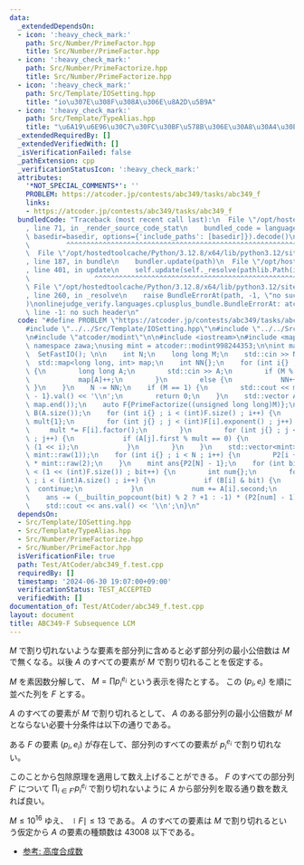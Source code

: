 ```yaml
---
data:
  _extendedDependsOn:
  - icon: ':heavy_check_mark:'
    path: Src/Number/PrimeFactor.hpp
    title: Src/Number/PrimeFactor.hpp
  - icon: ':heavy_check_mark:'
    path: Src/Number/PrimeFactorize.hpp
    title: Src/Number/PrimeFactorize.hpp
  - icon: ':heavy_check_mark:'
    path: Src/Template/IOSetting.hpp
    title: "io\u307E\u308F\u308A\u306E\u8A2D\u5B9A"
  - icon: ':heavy_check_mark:'
    path: Src/Template/TypeAlias.hpp
    title: "\u6A19\u6E96\u30C7\u30FC\u30BF\u578B\u306E\u30A8\u30A4\u30EA\u30A2\u30B9"
  _extendedRequiredBy: []
  _extendedVerifiedWith: []
  _isVerificationFailed: false
  _pathExtension: cpp
  _verificationStatusIcon: ':heavy_check_mark:'
  attributes:
    '*NOT_SPECIAL_COMMENTS*': ''
    PROBLEM: https://atcoder.jp/contests/abc349/tasks/abc349_f
    links:
    - https://atcoder.jp/contests/abc349/tasks/abc349_f
  bundledCode: "Traceback (most recent call last):\n  File \"/opt/hostedtoolcache/Python/3.12.8/x64/lib/python3.12/site-packages/onlinejudge_verify/documentation/build.py\"\
    , line 71, in _render_source_code_stat\n    bundled_code = language.bundle(stat.path,\
    \ basedir=basedir, options={'include_paths': [basedir]}).decode()\n          \
    \         ^^^^^^^^^^^^^^^^^^^^^^^^^^^^^^^^^^^^^^^^^^^^^^^^^^^^^^^^^^^^^^^^^^^^^^^^^^^^^^^^^\n\
    \  File \"/opt/hostedtoolcache/Python/3.12.8/x64/lib/python3.12/site-packages/onlinejudge_verify/languages/cplusplus.py\"\
    , line 187, in bundle\n    bundler.update(path)\n  File \"/opt/hostedtoolcache/Python/3.12.8/x64/lib/python3.12/site-packages/onlinejudge_verify/languages/cplusplus_bundle.py\"\
    , line 401, in update\n    self.update(self._resolve(pathlib.Path(included), included_from=path))\n\
    \                ^^^^^^^^^^^^^^^^^^^^^^^^^^^^^^^^^^^^^^^^^^^^^^^^^^^^^^^^^\n \
    \ File \"/opt/hostedtoolcache/Python/3.12.8/x64/lib/python3.12/site-packages/onlinejudge_verify/languages/cplusplus_bundle.py\"\
    , line 260, in _resolve\n    raise BundleErrorAt(path, -1, \"no such header\"\
    )\nonlinejudge_verify.languages.cplusplus_bundle.BundleErrorAt: atcoder/modint:\
    \ line -1: no such header\n"
  code: "#define PROBLEM \"https://atcoder.jp/contests/abc349/tasks/abc349_f\"\n\n\
    #include \"../../Src/Template/IOSetting.hpp\"\n#include \"../../Src/Number/PrimeFactorize.hpp\"\
    \n#include \"atcoder/modint\"\n\n#include <iostream>\n#include <map>\n\nusing\
    \ namespace zawa;\nusing mint = atcoder::modint998244353;\n\nint main() {\n  \
    \  SetFastIO(); \n\n    int N;\n    long long M;\n    std::cin >> N >> M;\n  \
    \  std::map<long long, int> map;\n    int NN{};\n    for (int i{} ; i < N ; i++)\
    \ {\n        long long A;\n        std::cin >> A;\n        if (M % A == 0) {\n\
    \            map[A]++;\n        }\n        else {\n            NN++;\n       \
    \ }\n    }\n    N -= NN;\n    if (M == 1) {\n        std::cout << mint{mint::raw(2).pow(N)\
    \ - 1}.val() << '\\n';\n        return 0;\n    }\n    std::vector A(map.begin(),\
    \ map.end());\n    auto F{PrimeFactorize((unsigned long long)M)};\n    std::vector<int>\
    \ B(A.size());\n    for (int i{} ; i < (int)F.size() ; i++) {\n        long long\
    \ mult{1};\n        for (int j{} ; j < (int)F[i].exponent() ; j++) {\n       \
    \     mult *= F[i].factor();\n        }\n        for (int j{} ; j < (int)A.size()\
    \ ; j++) {\n            if (A[j].first % mult == 0) {\n                B[j] |=\
    \ (1 << i);\n            }\n        }\n    }\n    std::vector<mint> P2(N + 1,\
    \ mint::raw(1));\n    for (int i{} ; i < N ; i++) {\n        P2[i + 1] = P2[i]\
    \ * mint::raw(2);\n    }\n    mint ans{P2[N] - 1};\n    for (int bit{1} ; bit\
    \ < (1 << (int)F.size()) ; bit++) {\n        int num{};\n        for (int i{}\
    \ ; i < (int)A.size() ; i++) {\n            if (B[i] & bit) {\n              \
    \  continue;\n            }\n            num += A[i].second;\n        }\n    \
    \    ans -= (__builtin_popcount(bit) % 2 ? +1 : -1) * (P2[num] - 1);\n    }\n\
    \    std::cout << ans.val() << '\\n';\n}\n"
  dependsOn:
  - Src/Template/IOSetting.hpp
  - Src/Template/TypeAlias.hpp
  - Src/Number/PrimeFactorize.hpp
  - Src/Number/PrimeFactor.hpp
  isVerificationFile: true
  path: Test/AtCoder/abc349_f.test.cpp
  requiredBy: []
  timestamp: '2024-06-30 19:07:00+09:00'
  verificationStatus: TEST_ACCEPTED
  verifiedWith: []
documentation_of: Test/AtCoder/abc349_f.test.cpp
layout: document
title: ABC349-F Subsequence LCM
---
```


$M$ で割り切れないような要素を部分列に含めると必ず部分列の最小公倍数は $M$ で無くなる。以後 $A$ のすべての要素が $M$ で割り切れることを仮定する。

$M$ を素因数分解して、 $M = \prod p_{i}^{e_{i}}$ という表示を得たとする。 この $(p_{i}, e_{i})$ を順に並べた列を $F$ とする。

$A$ のすべての要素が $M$ で割り切れるとして、 $A$ のある部分列の最小公倍数が $M$ とならない必要十分条件は以下の通りである。

ある $F$ の要素 $(p_{i}, e_{i})$ が存在して、部分列のすべての要素が $p_{i}^{e_{i}}$ で割り切れない。

このことから包除原理を適用して数え上げることができる。 $F$ のすべての部分列 $F'$ について $\prod_{i\in F'} p_{i}^{e_{i}}$ で割り切れないように $A$ から部分列を取る通り数を数えれば良い。

$M\le 10^{16}$ ゆえ、 $\mid F \mid \le 13$ である。 $A$ のすべての要素は $M$ で割り切れるという仮定から $A$ の要素の種類数は $43008$ 以下である。

- [参考: 高度合成数](https://algo-method.com/descriptions/92)
